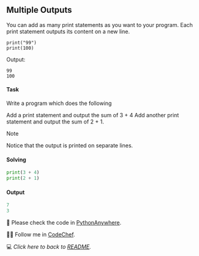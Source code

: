 ## Multiple Outputs

You can add as many print statements as you want to your program. Each print statement outputs its content on a new line.
```
print("99")
print(100)
```

Output:
```
99
100
```

#### Task
Write a program which does the following

Add a print statement and output the sum of 3 + 4
Add another print statement and output the sum of 2 + 1.

> [!NOTE]
> Notice that the output is printed on separate lines.

#### Solving

```python
print(3 + 4)
print(2 + 1)
```

#### Output
```python
7
3
```

:snake: Please check the code in [PythonAnywhere](https://www.pythonanywhere.com/user/mayannaoliveira/shares/b66a0111cd75463da35a8c5a8cbe5a19/).

:cook: Follow me in [CodeChef](https://www.codechef.com/users/tower_boat_88). 

:computer: _Click here to back to [README](/README.md)._